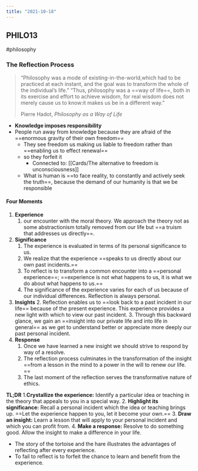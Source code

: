 ```yaml
---
title: "2021-10-18"
---
```

## PHILO13
#philosophy 
### The Reflection Process
> “Philosophy was a mode of existing-in-the-world,which had to be practiced at each instant, and the goal was to transform the whole of the individual’s life.” 
> “Thus, philosophy was a ==way of life==, both in its exercise and effort to achieve wisdom, for real wisdom does not merely cause us to know:it makes us be in a different way.”
> 
> Pierre Hadot, *Philosophy as a Way of Life*

+ **Knowledge imposes responsibility**
+ People run away from knowledge because they are afraid of the ==enormous gravity of their own freedom==
	+ They see freedom us making us liable to freedom rather than ==enabling us to effect renewal==
	+ so they forfeit it
		+ Connected to: [[Cards/The alternative to freedom is unconsciousness]]
	+ What is human is ==to face reality, to constantly and actively seek the truth==, because the demand of our humanity is that we be responsible

#### Four Moments
1. **Experience**
	1. our encounter with the moral theory. We approach the theory not as some abstractionism totally removed from our life but ==a truism that addresses us directly==.
2. **Significance**
	1. The experience is evaluated in terms of its personal significance to us. 
	2. We realize that the experience ==speaks to us directly about our own past incidents.==
	4. To reflect is to transform a common encounter into a ==personal experience==; ==experience is not what happens to us, it is what we do about what happens to us.==
	5. The significance of the experience varies for each of us because of our individual differences. Reflection is always personal.
3. **Insights**
	2. Reflection enables us to ==look back to a past incident in our life== because of the present experience. This experience provides a new light with which to view our past incident. 
	3. Through this backward glance, we gain an ==insight into our private life and into life in general== as we get to understand better or appreciate more deeply our past personal incident.
4. **Response**
	1. Once we have learned a new insight we should strive to respond by way of a resolve. 
	3. The reflection process culminates in the transformation of the insight ==from a lesson in the mind to a power in the will to renew our life. ==
	5. The last moment of the reflection serves the transformative nature of ethics.

**TL;DR**
1.**Crystallize the experience:** Identify a particular idea or teaching in the theory that appeals to you in a special way.
2. **Highlight its significance:** Recall a personal incident which the idea or teaching brings up. ==Let the experience happen to you, let it become your own.==
3. **Draw an insight:** Learn a lesson that will apply to your personal incident and which you can profit from. 
4. **Make a response:** Resolve to do something good. Allow the insight to make a difference in your life.

+ The story of the tortoise and the hare illustrates the advantages of reflecting after every experience. 
+ To fail to reflect is to forfeit the chance to learn and benefit from the experience.